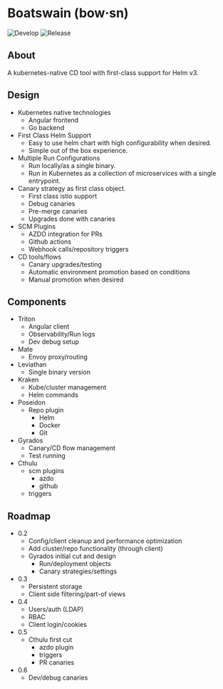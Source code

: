 # Boatswain (bow·sn)
![Develop](https://github.com/RedSailTechnologies/boatswain/workflows/Develop/badge.svg)
![Release](https://github.com/RedSailTechnologies/boatswain/workflows/Release/badge.svg)

## About
A kubernetes-native CD tool with first-class support for Helm v3.

## Design
* Kubernetes native technologies
  * Angular frontend
  * Go backend
* First Class Helm Support
  * Easy to use helm chart with high configurability when desired.
  * Simple out of the box experience.
* Multiple Run Configurations
  * Run locally/as a single binary.
  * Run in Kubernetes as a collection of microservices with a single entrypoint.
* Canary strategy as first class object.
  * First class istio support
  * Debug canaries
  * Pre-merge canaries
  * Upgrades done with canaries
* SCM Plugins
  * AZDO integration for PRs
  * Github actions
  * Webhook calls/repository triggers
* CD tools/flows
  * Canary upgrades/testing
  * Automatic environment promotion based on conditions
  * Manual promotion when desired

## Components
* Triton
  * Angular client
  * Observability/Run logs
  * Dev debug setup
* Mate
  * Envoy proxy/routing
* Leviathan
  * Single binary version
* Kraken
  * Kube/cluster management
  * Helm commands
* Poseidon
  * Repo plugin
    * Helm
    * Docker
    * Git
* Gyrados
  * Canary/CD flow management
  * Test running
* Cthulu
  * scm plugins
    * azdo
    * github
  * triggers

## Roadmap
* 0.2
  * Config/client cleanup and performance optimization
  * Add cluster/repo functionality (through client)
  * Gyrados initial cut and design
    * Run/deployment objects
    * Canary strategies/settings
* 0.3
  * Persistent storage
  * Client side filtering/part-of views
* 0.4
  * Users/auth (LDAP)
  * RBAC
  * Client login/cookies
* 0.5
  * Cthulu first cut
    * azdo plugin
    * triggers
    * PR canaries
* 0.6
  * Dev/debug canaries
